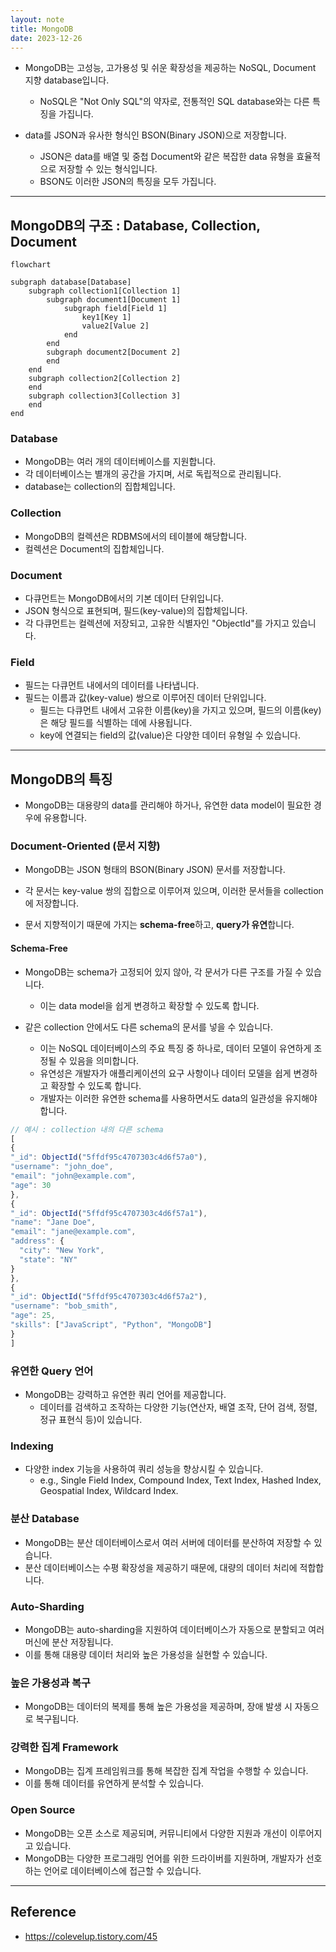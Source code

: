 ```yaml
---
layout: note
title: MongoDB
date: 2023-12-26
---
```





- MongoDB는 고성능, 고가용성 및 쉬운 확장성을 제공하는 NoSQL, Document 지향 database입니다.
    - NoSQL은 "Not Only SQL"의 약자로, 전통적인 SQL database와는 다른 특징을 가집니다.

- data를 JSON과 유사한 형식인 BSON(Binary JSON)으로 저장합니다.
    - JSON은 data를 배열 및 중첩 Document와 같은 복잡한 data 유형을 효율적으로 저장할 수 있는 형식입니다.
    - BSON도 이러한 JSON의 특징을 모두 가집니다.




---




## MongoDB의 구조 : Database, Collection, Document

```mermaid
flowchart

subgraph database[Database]
    subgraph collection1[Collection 1]
        subgraph document1[Document 1]
            subgraph field[Field 1]
                key1[Key 1]
                value2[Value 2]
            end
        end
        subgraph document2[Document 2]
        end
    end
    subgraph collection2[Collection 2]
    end
    subgraph collection3[Collection 3]
    end
end
```


### Database

- MongoDB는 여러 개의 데이터베이스를 지원합니다.
- 각 데이터베이스는 별개의 공간을 가지며, 서로 독립적으로 관리됩니다.
- database는 collection의 집합체입니다.


### Collection

- MongoDB의 컬렉션은 RDBMS에서의 테이블에 해당합니다.
- 컬렉션은 Document의 집합체입니다.


### Document

- 다큐먼트는 MongoDB에서의 기본 데이터 단위입니다.
- JSON 형식으로 표현되며, 필드(key-value)의 집합체입니다.
- 각 다큐먼트는 컬렉션에 저장되고, 고유한 식별자인 "ObjectId"를 가지고 있습니다.


### Field

- 필드는 다큐먼트 내에서의 데이터를 나타냅니다.
- 필드는 이름과 값(key-value) 쌍으로 이루어진 데이터 단위입니다.
    - 필드는 다큐먼트 내에서 고유한 이름(key)을 가지고 있으며, 필드의 이름(key)은 해당 필드를 식별하는 데에 사용됩니다.
    - key에 연결되는 field의 값(value)은 다양한 데이터 유형일 수 있습니다.




---




## MongoDB의 특징

- MongoDB는 대용량의 data를 관리해야 하거나, 유연한 data model이 필요한 경우에 유용합니다.


### Document-Oriented (문서 지향)

- MongoDB는 JSON 형태의 BSON(Binary JSON) 문서를 저장합니다.
- 각 문서는 key-value 쌍의 집합으로 이루어져 있으며, 이러한 문서들을 collection에 저장합니다.

- 문서 지향적이기 때문에 가지는 **schema-free**하고, **query가 유연**합니다.

#### Schema-Free

- MongoDB는 schema가 고정되어 있지 않아, 각 문서가 다른 구조를 가질 수 있습니다.
    - 이는 data model을 쉽게 변경하고 확장할 수 있도록 합니다.

- 같은 collection 안에서도 다른 schema의 문서를 넣을 수 있습니다.
    - 이는 NoSQL 데이터베이스의 주요 특징 중 하나로, 데이터 모델이 유연하게 조정될 수 있음을 의미합니다.
    - 유연성은 개발자가 애플리케이션의 요구 사항이나 데이터 모델을 쉽게 변경하고 확장할 수 있도록 합니다.
    - 개발자는 이러한 유연한 schema를 사용하면서도 data의 일관성을 유지해야 합니다.

```js
// 예시 : collection 내의 다른 schema
[
{
"_id": ObjectId("5ffdf95c4707303c4d6f57a0"),
"username": "john_doe",
"email": "john@example.com",
"age": 30
},
{
"_id": ObjectId("5ffdf95c4707303c4d6f57a1"),
"name": "Jane Doe",
"email": "jane@example.com",
"address": {
  "city": "New York",
  "state": "NY"
}
},
{
"_id": ObjectId("5ffdf95c4707303c4d6f57a2"),
"username": "bob_smith",
"age": 25,
"skills": ["JavaScript", "Python", "MongoDB"]
}
]
```


### 유연한 Query 언어

- MongoDB는 강력하고 유연한 쿼리 언어를 제공합니다.
    - 데이터를 검색하고 조작하는 다양한 기능(연산자, 배열 조작, 단어 검색, 정렬, 정규 표현식 등)이 있습니다.


### Indexing

- 다양한 index 기능을 사용하여 쿼리 성능을 향상시킬 수 있습니다.
    - e.g., Single Field Index, Compound Index, Text Index, Hashed Index, Geospatial Index, Wildcard Index.


### 분산 Database

- MongoDB는 분산 데이터베이스로서 여러 서버에 데이터를 분산하여 저장할 수 있습니다.
- 분산 데이터베이스는 수평 확장성을 제공하기 때문에, 대량의 데이터 처리에 적합합니다.


### Auto-Sharding

- MongoDB는 auto-sharding을 지원하여 데이터베이스가 자동으로 분할되고 여러 머신에 분산 저장됩니다.
- 이를 통해 대용량 데이터 처리와 높은 가용성을 실현할 수 있습니다.


### 높은 가용성과 복구

- MongoDB는 데이터의 복제를 통해 높은 가용성을 제공하며, 장애 발생 시 자동으로 복구됩니다.


### 강력한 집계 Framework

- MongoDB는 집계 프레임워크를 통해 복잡한 집계 작업을 수행할 수 있습니다.
- 이를 통해 데이터를 유연하게 분석할 수 있습니다.



### Open Source

- MongoDB는 오픈 소스로 제공되며, 커뮤니티에서 다양한 지원과 개선이 이루어지고 있습니다.
- MongoDB는 다양한 프로그래밍 언어를 위한 드라이버를 지원하며, 개발자가 선호하는 언어로 데이터베이스에 접근할 수 있습니다.




---




## Reference

- <https://colevelup.tistory.com/45>
